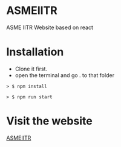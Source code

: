 # ASMEIITR
ASME IITR Website based on react
# Installation
* Clone it first.
* open the terminal and go . to that folder
```
> $ npm install
```
```
> $ npm run start
```
# Visit the website
<a href="https://asmeiitr-5204c.firebaseapp.com/#" target="_blank">ASMEIITR</a>
